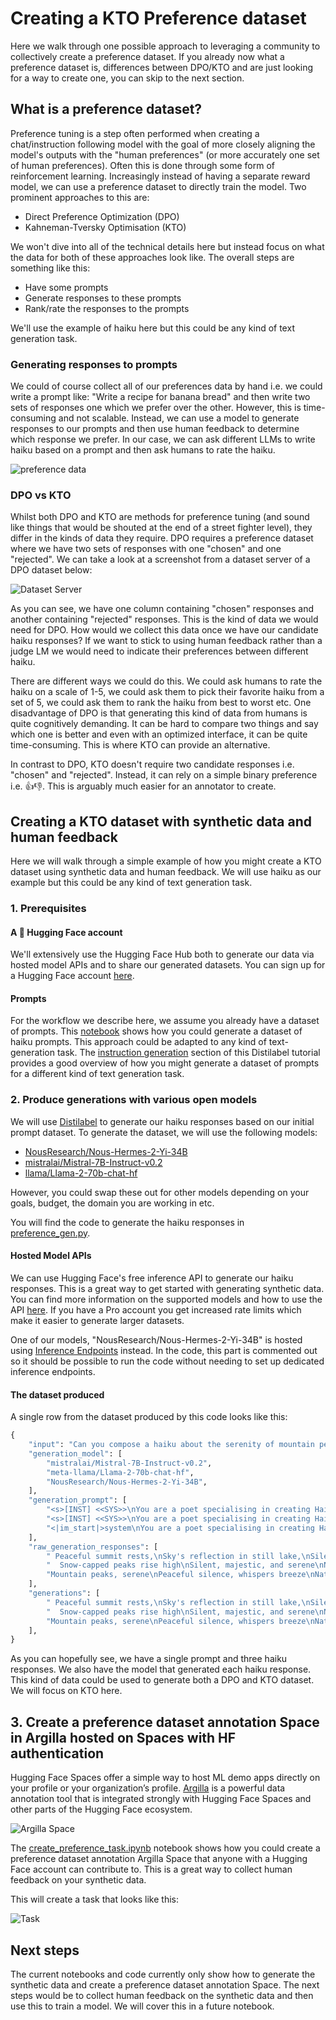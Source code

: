 # Creating a KTO Preference dataset

Here we walk through one possible approach to leveraging a community to collectively create a preference dataset. If you already now what a preference dataset is, differences between DPO/KTO and are just looking for a way to create one, you can skip to the next section.

## What is a preference dataset?

Preference tuning is a step often performed when creating a chat/instruction following model with the goal of more closely aligning the model's outputs with the "human preferences" (or more accurately one set of human preferences). Often this is done through some form of reinforcement learning. Increasingly instead of having a separate reward model, we can use a preference dataset to directly train the model. Two prominent approaches to this are:

- Direct Preference Optimization (DPO)
- Kahneman-Tversky Optimisation (KTO)

We won't dive into all of the technical details here but instead focus on what the data for both of these approaches look like. The overall steps are something like this:

- Have some prompts
- Generate responses to these prompts
- Rank/rate the responses to the prompts

We'll use the example of haiku here but this could be any kind of text generation task.

### Generating responses to prompts

We could of course collect all of our preferences data by hand i.e. we could write a prompt like: "Write a recipe for banana bread" and then write two sets of responses one which we prefer over the other. However, this is time-consuming and not scalable. Instead, we can use a model to generate responses to our prompts and then use human feedback to determine which response we prefer. In our case, we can ask different LLMs to write haiku based on a prompt and then ask humans to rate the haiku.

![preference data](assets/dpo.png)

### DPO vs KTO

Whilst both DPO and KTO are methods for preference tuning (and sound like things that would be shouted at the end of a street fighter level), they differ in the kinds of data they require. DPO requires a preference dataset where we have two sets of responses with one "chosen" and one "rejected". We can take a look at a screenshot from a dataset server of a DPO dataset below:

![Dataset Server](assets/viewer.png)

As you can see, we have one column containing "chosen" responses and another containing "rejected" responses. This is the kind of data we would need for DPO. How would we collect this data once we have our candidate haiku responses? If we want to stick to using human feedback rather than a judge LM we would need to indicate their preferences between different haiku.

There are different ways we could do this. We could ask humans to rate the haiku on a scale of 1-5, we could ask them to pick their favorite haiku from a set of 5, we could ask them to rank the haiku from best to worst etc. One disadvantage of DPO is that generating this kind of data from humans is quite cognitively demanding. It can be hard to compare two things and say which one is better and even with an optimized interface, it can be quite time-consuming. This is where KTO can provide an alternative.

In contrast to DPO, KTO doesn't require two candidate responses i.e. "chosen" and "rejected". Instead, it can rely on a simple binary preference i.e. 👍👎. This is arguably much easier for an annotator to create.

## Creating a KTO dataset with synthetic data and human feedback

Here we will walk through a simple example of how you might create a KTO dataset using synthetic data and human feedback. We will use haiku as our example but this could be any kind of text generation task. 

### 1. Prerequisites

#### A 🤗 Hugging Face account

We'll extensively use the Hugging Face Hub both to generate our data via hosted model APIs and to share our generated datasets. You can sign up for a Hugging Face account [here](https://huggingface.co/join).

#### Prompts

For the workflow we describe here, we assume you already have a dataset of prompts. This [notebook](https://github.com/davanstrien/haiku-dpo/blob/main/01_generate_haiku_prompts.ipynb) shows how you could generate a dataset of haiku prompts. This approach could be adapted to any kind of text-generation task. The [instruction generation](https://distilabel.argilla.io/latest/tutorials/create-a-math-preference-dataset/#instruction-generation) section of this Distilabel tutorial provides a good overview of how you might generate a dataset of prompts for a different kind of text generation task.

### 2. Produce generations with various open models

We will use [Distilabel](https://github.com/argilla-io/distilabel) to generate our haiku responses based on our initial prompt dataset. To generate the dataset, we will use the following models:

- [NousResearch/Nous-Hermes-2-Yi-34B](https://huggingface.co/NousResearch/Nous-Hermes-2-Yi-34B)
- [mistralai/Mistral-7B-Instruct-v0.2](https://huggingface.co/mistralai/Mistral-7B-Instruct-v0.2)
- [llama/Llama-2-70b-chat-hf](https://huggingface.co/llama/Llama-2-70b-chat-hf)

However, you could swap these out for other models depending on your goals, budget, the domain you are working in etc.

You will find the code to generate the haiku responses in [preference_gen.py](preference_gen.py).

#### Hosted Model APIs

We can use Hugging Face's free inference API to generate our haiku responses. This is a great way to get started with generating synthetic data. You can find more information on the supported models and how to use the API [here](https://huggingface.co/blog/inference-pro#supported-models). If you have a Pro account you get increased rate limits which make it easier to generate larger datasets.

One of our models, "NousResearch/Nous-Hermes-2-Yi-34B" is hosted using [Inference Endpoints](https://huggingface.co/inference-endpoints/dedicated) instead. In the code, this part is commented out so it should be possible to run the code without needing to set up dedicated inference endpoints.

#### The dataset produced

A single row from the dataset produced by this code looks like this:

```python
{
    "input": "Can you compose a haiku about the serenity of mountain peaks?",
    "generation_model": [
        "mistralai/Mistral-7B-Instruct-v0.2",
        "meta-llama/Llama-2-70b-chat-hf",
        "NousResearch/Nous-Hermes-2-Yi-34B",
    ],
    "generation_prompt": [
        "<s>[INST] <<SYS>>\nYou are a poet specialising in creating Haiku. \nYour haiku consist of three lines, with five syllables in the first line, seven in the second, and five in the third.\nBeyond being technically correct, your haiku should also be beautiful and meaningful. \nYou respond only with a haiku. You do not add anything else to your responses. \n\n<</SYS>>\n\nCan you compose a haiku about the serenity of mountain peaks? [/INST]",
        "<s>[INST] <<SYS>>\nYou are a poet specialising in creating Haiku. \nYour haiku consist of three lines, with five syllables in the first line, seven in the second, and five in the third.\nBeyond being technically correct, your haiku should also be beautiful and meaningful. \nYou respond only with a haiku. You do not add anything else to your responses. \n\n<</SYS>>\n\nCan you compose a haiku about the serenity of mountain peaks? [/INST]",
        "<|im_start|>system\nYou are a poet specialising in creating Haiku. \nYour haiku consist of three lines, with five syllables in the first line, seven in the second, and five in the third.\nBeyond being technically correct, your haiku should also be beautiful and meaningful. \nYou respond only with a haiku. You do not add anything else to your responses. \n\n<|im_end|>\n<|im_start|>user\nCan you compose a haiku about the serenity of mountain peaks?<|im_end|>\n<|im_start|>assistant\n",
    ],
    "raw_generation_responses": [
        " Peaceful summit rests,\nSky's reflection in still lake,\nSilence whispers on.",
        "  Snow-capped peaks rise high\nSilent, majestic, and serene\nNature's peaceful throne",
        "Mountain peaks, serene\nPeaceful silence, whispers breeze\nNature's tranquil song",
    ],
    "generations": [
        " Peaceful summit rests,\nSky's reflection in still lake,\nSilence whispers on.",
        "  Snow-capped peaks rise high\nSilent, majestic, and serene\nNature's peaceful throne",
        "Mountain peaks, serene\nPeaceful silence, whispers breeze\nNature's tranquil song",
    ],
}
```

As you can hopefully see, we have a single prompt and three haiku responses. We also have the model that generated each haiku response. This kind of data could be used to generate both a DPO and KTO dataset. We will focus on KTO here.

## 3. Create a preference dataset annotation Space in Argilla hosted on Spaces with HF authentication

Hugging Face Spaces offer a simple way to host ML demo apps directly on your profile or your organization’s profile. [Argilla](https://argilla.io/) is a powerful data annotation tool that is integrated strongly with Hugging Face Spaces and other parts of the Hugging Face ecosystem. 

![Argilla Space](assets/space.png)

The [create_preference_task.ipynb](create_preference_task.ipynb) notebook shows how you could create a preference dataset annotation Argilla Space that anyone with a Hugging Face account can contribute to. This is a great way to collect human feedback on your synthetic data.

This will create a task that looks like this:

![Task](assets/task.png)

## Next steps

The current notebooks and code currently only show how to generate the synthetic data and create a preference dataset annotation Space. The next steps would be to collect human feedback on the synthetic data and then use this to train a model. We will cover this in a future notebook.